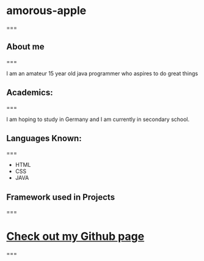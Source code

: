 # amorous-apple
===

## About me
===

I am an amateur 15 year old java programmer who aspires to do great things
## Academics:
===

I am hoping to study in Germany and I am currently in secondary school.


## Languages Known:
===

- HTML
- CSS
- JAVA

## Framework used in Projects
===

# [Check out my Github page](https://github.com/amorous-apple)
===